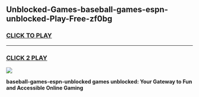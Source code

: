 
## Unblocked-Games-baseball-games-espn-unblocked-Play-Free-zf0bg
<h3>
<a href="https://premium76.site?title=baseball-games-espn-unblocked&ref=22A">CLICK TO PLAY</a></h3>
<hr>

<h3>
<a href="https://premium76.site?title=baseball-games-espn-unblocked&ref=22A">CLICK 2 PLAY</a>
  
</h3>

<a href="https://premium76.site?title=baseball-games-espn-unblocked&ref=22A"><img src="https://clearcache.store/games.png"></a>


**baseball-games-espn-unblocked games unblocked: Your Gateway to Fun and Accessible Online Gaming**
